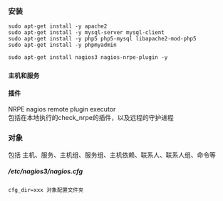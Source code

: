 ### 安装
```
sudo apt-get install -y apache2
sudo apt-get install -y mysql-server mysql-client
sudo apt-get install -y php5 php5-mysql libapache2-mod-php5
sudo apt-get install -y phpmyadmin
```
```
sudo apt-get install nagios3 nagios-nrpe-plugin -y
```

###
#### 主机和服务
#### 插件
NRPE nagios remote plugin executor  
包括在本地执行的check_nrpe的插件，以及远程的守护进程


### 对象
包括 主机、服务、主机组、服务组、主机依赖、联系人、联系人组、命令等

##### /etc/nagios3/nagios.cfg
```
cfg_dir=xxx 对象配置文件夹
```


